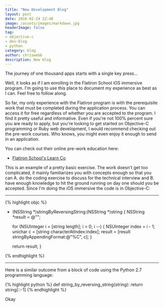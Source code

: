 ```yaml
---
title: "New Development Blog"
layout: post
date: 2016-02-24 22:48
image: /assets/images/markdown.jpg
headerImage: false
tag:
- objective-c
- dev-blog
- python
category: blog
author: chriswebb
description: New blog
---
```


<p class="message">
The journey of one thousand apps starts with a single key press...
</p>

Well, it looks as if I am enrolling in the Flatiron School iOS immersive program. I'm going to use this place to document my experience as best as I can. Feel free to follow along.

So far, my only experience with the Flatiron program is with the prerequisite work that must be completed during the application process. You can access it for free regardless of whether you are accepted to the program. I find it pretty useful and informative.  Even if you're not 100% percent sure you are ready to apply, but you're looking to get started on Objective-C programming or Ruby web development, I would recommend checking out the pre-work courses. Who knows, you might even enjoy it enough to send in an application.

You can check out their online pre-work education here:

* [Flatiron School's Learn Co](https://learn.co)

This is an example of a pretty basic exercise. The work doesn't get too complicated, it mainly familiarizes you with concepts enough so that you can A. do the coding exercise to discuss for the technical interview and B. have enough knowledge to hit the ground running on day one should you be accepted.  Since I'm doing the iOS immersive the code is in Objective-C:

---

{% highlight objc %}

- (NSString *)stringByReversingString:(NSString *)string {
    NSString *result = @"";

    for (NSUInteger i = [string length]; i > 0; i --) {
        NSUInteger index = i - 1;
        unichar c = [string characterAtIndex:index];
        result = [result stringByAppendingFormat:@"%C", c];
    }

    return result;
}

{% endhighlight %}

---


Here is a similar outcome from a block of code using the Python 2.7 programming language:

{% highlight python %}
def string_by_reversing_string(string):
    return string[::-1]
{% endhighlight %}

Okay
